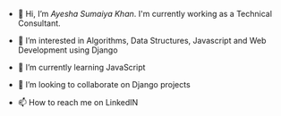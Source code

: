 - 👋 Hi, I’m *Ayesha Sumaiya Khan*. I'm currently working as a Technical Consultant. 

- 👀 I’m interested in Algorithms, Data Structures, Javascript and Web Development using Django

- 🌱 I’m currently learning JavaScript

- 💞️ I’m looking to collaborate on Django projects

- 📫 How to reach me on LinkedIN

<!---
ayeshasumaiyakhan/ayeshasumaiyakhan is a ✨ special ✨ repository because its `README.md` (this file) appears on your GitHub profile.
You can click the Preview link to take a look at your changes.
--->
